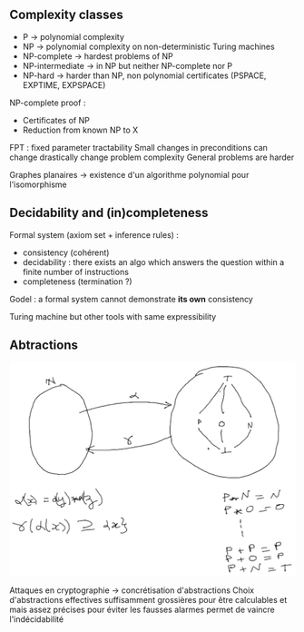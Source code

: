 ## Complexity classes

- P -> polynomial complexity
- NP -> polynomial complexity on non-deterministic Turing machines
- NP-complete -> hardest problems of NP
- NP-intermediate -> in NP but neither NP-complete nor P
- NP-hard -> harder than NP, non polynomial certificates (PSPACE, EXPTIME, EXPSPACE)

NP-complete proof :

- Certificates of NP
- Reduction from known NP to X

FPT : fixed parameter tractability
Small changes in preconditions can change drastically change problem complexity
General problems are harder

Graphes planaires -> existence d'un algorithme polynomial pour l'isomorphisme

## Decidability and (in)completeness

Formal system (axiom set + inference rules) :

- consistency (cohérent)
- decidability : there exists an algo which answers the question within a finite number of instructions
- completeness (termination ?)

Godel : a formal system cannot demonstrate **its own** consistency

Turing machine but other tools with same expressibility

## Abtractions

![abstractions](img/abstractions.png)

Attaques en cryptographie -> concrétisation d'abstractions
Choix d'abstractions effectives suffisamment grossières pour être calculables et mais assez précises pour éviter les fausses alarmes permet de vaincre l'indécidabilité

